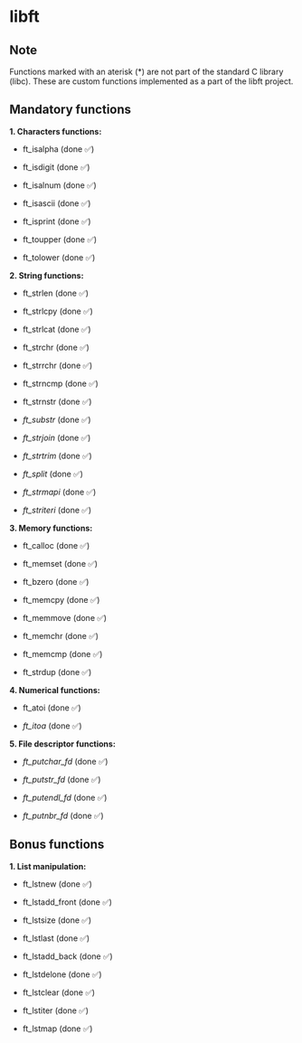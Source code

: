 # libft

## Note

Functions marked with an aterisk (*) are not part of the standard C library (libc). These are custom functions implemented as a part of the libft project.

## Mandatory functions

**1. Characters functions:**

- ft_isalpha (done ✅)

- ft_isdigit (done ✅)

- ft_isalnum (done ✅)

- ft_isascii (done ✅)

- ft_isprint (done ✅)

- ft_toupper (done ✅)

- ft_tolower (done ✅)

**2. String functions:**

- ft_strlen (done ✅)

- ft_strlcpy (done ✅)

- ft_strlcat (done ✅)

- ft_strchr (done ✅)

- ft_strrchr (done ✅)

- ft_strncmp (done ✅)

- ft_strnstr (done ✅)

- *ft_substr* (done ✅)

- *ft_strjoin* (done ✅)

- *ft_strtrim* (done ✅)

- *ft_split* (done ✅)

- *ft_strmapi* (done ✅)

- *ft_striteri* (done ✅)

**3. Memory functions:**

- ft_calloc (done ✅)

- ft_memset (done ✅)

- ft_bzero (done ✅)

- ft_memcpy (done ✅)

- ft_memmove (done ✅)

- ft_memchr (done ✅)

- ft_memcmp (done ✅)

- ft_strdup (done ✅)

**4. Numerical functions:**

- ft_atoi (done ✅)

- *ft_itoa* (done ✅)

**5. File descriptor functions:**

- *ft_putchar_fd* (done ✅)

- *ft_putstr_fd* (done ✅)

- *ft_putendl_fd* (done ✅)

- *ft_putnbr_fd* (done ✅)

## Bonus functions

**1. List manipulation:**

- ft_lstnew (done ✅)

- ft_lstadd_front (done ✅)

- ft_lstsize (done ✅)

- ft_lstlast (done ✅)

- ft_lstadd_back (done ✅)

- ft_lstdelone (done ✅)

- ft_lstclear (done ✅)

- ft_lstiter (done ✅)

- ft_lstmap (done ✅)
